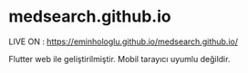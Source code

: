 # medsearch.github.io

LIVE ON : https://eminhologlu.github.io/medsearch.github.io/

Flutter web ile geliştirilmiştir.
Mobil tarayıcı uyumlu değildir.
